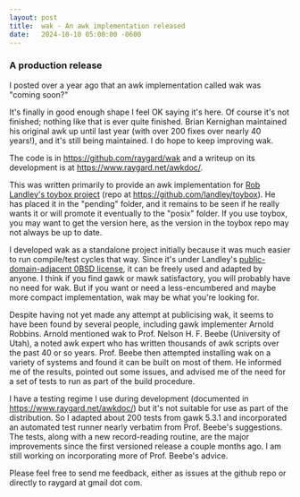 ```yaml
---
layout: post
title:  wak - An awk implementation released
date:   2024-10-10 05:00:00 -0600
---
```


### A production release

I posted over a year ago that an awk implementation called wak was "coming soon?"

It's finally in good enough shape I feel OK saying it's here. Of course it's not finished; nothing like that is ever quite finished. Brian Kernighan maintained his original awk up until last year (with over 200 fixes over nearly 40 years!), and it's still being maintained. I do hope to keep improving wak.

The code is in https://github.com/raygard/wak and a writeup on its development is at https://www.raygard.net/awkdoc/.

This was written primarily to provide an awk implementation for [Rob Landley's toybox project](http://landley.net/toybox) (repo at https://github.com/landley/toybox). He has placed it in the "pending" folder, and it remains to be seen if he really wants it or will promote it eventually to the "posix" folder. If you use toybox, you may want to get the version here, as the version in the toybox repo may not always be up to date.

I developed wak as a standalone project initially because it was much easier to run compile/test cycles that way. Since it's under Landley's [public-domain-adjacent 0BSD license](https://spdx.org/licenses/0BSD.html), it can be freely used and adapted by anyone. I think if you find gawk or mawk satisfactory, you will probably have no need for wak. But if you want or need a less-encumbered and maybe more compact implementation, wak may be what you're looking for.

Despite having not yet made any attempt at publicising wak, it seems to have been found by several people, including gawk implementer Arnold Robbins. Arnold mentioned wak to Prof. Nelson H. F. Beebe (University of Utah), a noted awk expert who has written thousands of awk scripts over the past 40 or so years. Prof. Beebe then attempted installing wak on a variety of systems and found it can be built on most of them. He informed me of the results, pointed out some issues, and advised me of the need for a set of tests to run as part of the build procedure.

I have a testing regime I use during development (documented in https://www.raygard.net/awkdoc/) but it's not suitable for use as part of the distribution. So I adapted about 200 tests from gawk 5.3.1 and incorporated an automated test runner nearly verbatim from Prof. Beebe's suggestions. The tests, along with a new record-reading routine, are the major improvements since the first versioned release a couple months ago. I am still working on incorporating more of Prof. Beebe's advice.

Please feel free to send me feedback, either as issues at the github repo or directly to raygard at gmail dot com.
